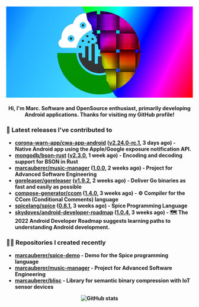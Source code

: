 <p align="center">
	<img src="https://raw.githubusercontent.com/marcauberer/marcauberer/master/images/frontpage-image.jpg">
	<br><br>
	<b>Hi, I'm Marc. Software and OpenSource enthusiast, primarily developing Android applications. Thanks for visiting my GitHub profile!
</p>

### 🚀 Latest releases I've contributed to


- [corona-warn-app/cwa-app-android](https://github.com/corona-warn-app/cwa-app-android) ([v2.24.0-rc.1](https://github.com/corona-warn-app/cwa-app-android/releases/tag/v2.24.0-rc.1), 3 days ago) - Native Android app using the Apple/Google exposure notification API.
- [mongodb/bson-rust](https://github.com/mongodb/bson-rust) ([v2.3.0](https://github.com/mongodb/bson-rust/releases/tag/v2.3.0), 1 week ago) - Encoding and decoding support for BSON in Rust
- [marcauberer/music-manager](https://github.com/marcauberer/music-manager) ([1.0.0](https://github.com/marcauberer/music-manager/releases/tag/1.0.0), 2 weeks ago) - Project for Advanced Software Engineering
- [goreleaser/goreleaser](https://github.com/goreleaser/goreleaser) ([v1.9.2](https://github.com/goreleaser/goreleaser/releases/tag/v1.9.2), 2 weeks ago) - Deliver Go binaries as fast and easily as possible
- [compose-generator/ccom](https://github.com/compose-generator/ccom) ([1.4.0](https://github.com/compose-generator/ccom/releases/tag/1.4.0), 3 weeks ago) - ⚙️ Compiler for the CCom (Conditional Comments) language
- [spicelang/spice](https://github.com/spicelang/spice) ([0.8.1](https://github.com/spicelang/spice/releases/tag/0.8.1), 3 weeks ago) - Spice Programming Language
- [skydoves/android-developer-roadmap](https://github.com/skydoves/android-developer-roadmap) ([1.0.4](https://github.com/skydoves/android-developer-roadmap/releases/tag/1.0.4), 3 weeks ago) - 🗺 The 2022 Android Developer Roadmap suggests learning paths to understanding Android development.

### 👨‍💻 Repositories I created recently
- [marcauberer/spice-demo](https://github.com/marcauberer/spice-demo) - Demo for the Spice programming language
- [marcauberer/music-manager](https://github.com/marcauberer/music-manager) - Project for Advanced Software Engineering
- [marcauberer/blisc](https://github.com/marcauberer/blisc) - Library for semantic binary compression with IoT sensor devices

<p align="center">
	<img src="https://github-readme-stats.vercel.app/api?username=marcauberer&show_icons=true&theme=dark" alt="GitHub stats">
</p>
